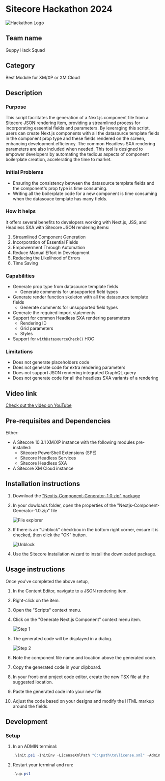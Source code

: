 # Sitecore Hackathon 2024

![Hackathon Logo](docs/images/hackathon.png?raw=true "Hackathon Logo")

## Team name

Guppy Hack Squad

## Category

Best Module for XM/XP or XM Cloud

## Description

### Purpose

This script facilitates the generation of a Next.js component file from a Sitecore JSON rendering item, providing a streamlined process for incorporating essential fields and parameters. By leveraging this script, users can create Next.js components with all the datasource template fields in the component prop type and these fields rendered on the screen, enhancing development efficiency. The common Headless SXA rendering parameters are also included when needed. This tool is designed to empower developers by automating the tedious aspects of component boilerplate creation, accelerating the time to market.

### Initial Problems

- Ensuring the consistency between the datasource template fields and the component's prop type is time consuming.
- Writing all the boilerplate code for a new component is time consuming when the datasouce template has many fields.

### How it helps

It offers several benefits to developers working with Next.js, JSS, and Headless SXA with Sitecore JSON rendering items:

  1. Streamlined Component Generation
  2. Incorporation of Essential Fields
  3. Empowerment Through Automation
  4. Reduce Manual Effort in Development
  5. Reducing the Likelihood of Errors
  6. Time Saving

### Capabilities

- Generate prop type from datasource template fields
  - Generate comments for unsupported field types
- Generate render function skeleton with all the datasource template fields
  - Generate comments for unsupported field types
- Generate the required import statements
- Support for common Headless SXA rendering parameters
  - Rendering ID
  - Grid parameters
  - Styles
- Support for `withDatasourceCheck()` HOC

### Limitations

- Does not generate placeholders code
- Does not generate code for extra rendering parameters
- Does not support JSON rendering integrated GraphQL query
- Does not generate code for all the headless SXA variants of a rendering

## Video link

[Check out the video on YouTube](https://youtu.be/pnwKSHv-_bU)

## Pre-requisites and Dependencies

Either:

- A Sitecore 10.3.1 XM/XP instance with the following modules pre-installed:
  - Sitecore PowerShell Extensions (SPE)
  - Sitecore Headless Services
  - Sitecore Headless SXA
- A Sitecore XM Cloud instance

## Installation instructions

1. Download the ["Nextjs-Component-Generator-1.0.zip" package](https://github.com/Sitecore-Hackathon/2024-Guppy-Hack-Squad/releases/download/v1.0.0/Nextjs-Component-Generator-1.0.zip)
2. In your dowloads folder, open the properties of the "Nextjs-Component-Generator-1.0.zip" file

   ![File explorer](docs/images/fileexplorer.png?raw=true "File explorer")

3. If there is an "Unblock" checkbox in the bottom right corner, ensure it is checked, then click the "OK" button.

   ![Unblock](docs/images/unblock.png?raw=true "Unblock")

4. Use the Sitecore Installation wizard to install the downloaded package.

## Usage instructions

Once you've completed the above setup,

1. In the Content Editor, navigate to a JSON rendering item.
2. Right-click on the item.
3. Open the "Scripts" context menu.
4. Click on the "Generate Next.js Component" context menu item.

   ![Step 1](docs/images/Step1.png?raw=true "Step 1")

5. The generated code will be displayed in a dialog.

   ![Step 2](docs/images/Step2.png?raw=true "Step 2")

6. Note the component file name and location above the generated code.
7. Copy the generated code in your clipboard.
8. In your front-end project code editor, create the new TSX file at the suggested location.
9. Paste the generated code into your new file.
10. Adjust the code based on your designs and modify the HTML markup around the fields.

## Development

### Setup

1. In an ADMIN terminal:

    ```ps1
    .\init.ps1 -InitEnv -LicenseXmlPath "C:\path\to\license.xml" -AdminPassword "DesiredAdminPassword"
    ```

2. Restart your terminal and run:

    ```ps1
    .\up.ps1
    ```
